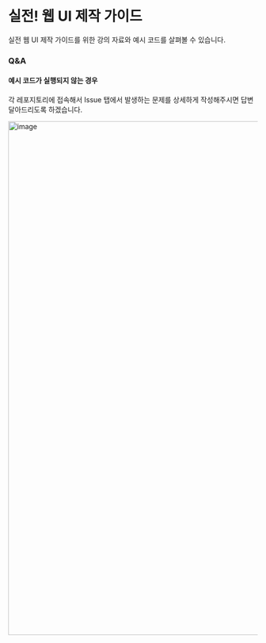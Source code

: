 # 실전! 웹 UI 제작 가이드

실전 웹 UI 제작 가이드를 위한 강의 자료와 예시 코드를 살펴볼 수 있습니다.

### Q&A

#### 예시 코드가 실행되지 않는 경우

각 레포지토리에 접속해서 Issue 탭에서 발생하는 문제를 상세하게 작성해주시면 답변 달아드리도록 하겠습니다.

<img width="1037" alt="image" src="https://github.com/user-attachments/assets/adf68163-35c1-4609-9ddb-a31c8adfe043" />
